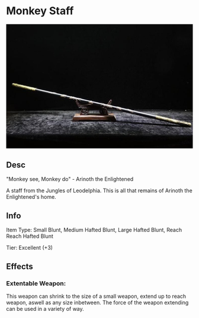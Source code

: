 # Monkey Staff

![Copyright](MonkeyStaff.png)

## Desc

"Monkey see, Monkey do" - Arinoth the Enlightened

A staff from the Jungles of Leodelphia. This is all that remains of Arinoth the Enlightened's home.

## Info

Item Type: Small Blunt, Medium Hafted Blunt, Large Hafted Blunt, Reach Reach Hafted Blunt

Tier: Excellent (+3)

## Effects

### Extentable Weapon:

This weapon can shrink to the size of a small weapon, extend up to reach weapon, aswell as any size inbetween. The force of the weapon extending can be used in a variety of way.
